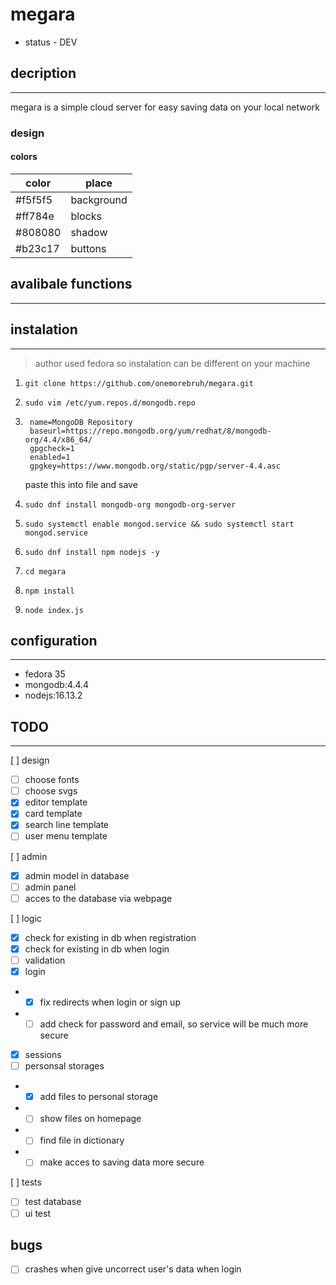 # megara

- status - DEV

## decription
---
megara is a simple cloud server for easy saving data on your local network

### design
#### colors

| color   | place      |
| ------- | ---------- |
| #f5f5f5 | background |
| #ff784e | blocks     |
| #808080 | shadow     |
| #b23c17 | buttons    |

## avalibale functions
---

## instalation
---
> author used fedora so instalation can be different on your machine
1. `git clone https://github.com/onemorebruh/megara.git`
2. `sudo vim /etc/yum.repos.d/mongodb.repo`
3. ```[Mongodb]
    name=MongoDB Repository
    baseurl=https://repo.mongodb.org/yum/redhat/8/mongodb-org/4.4/x86_64/
    gpgcheck=1
    enabled=1
    gpgkey=https://www.mongodb.org/static/pgp/server-4.4.asc
    ```
    paste this into file and save

4. `sudo dnf install mongodb-org mongodb-org-server`
5. `sudo systemctl enable mongod.service && sudo systemctl start mongod.service`
6. `sudo dnf install npm nodejs -y`
7. `cd megara`
8. `npm install`
9. `node index.js`

## configuration
---
- fedora 35
- mongodb:4.4.4
- nodejs:16.13.2

## TODO
---
[ ] design
- [ ] choose fonts
- [ ] choose svgs
- [x] editor template
- [x] card template
- [x] search line template
- [ ] user menu template

[ ] admin
- [x] admin model in database
- [ ] admin panel
- [ ] acces to the database via webpage

[ ] logic
- [x] check for existing in db when registration
- [x] check for existing in db when login
- [ ] validation
- [x] login
- - [x] fix redirects when login or sign up
- - [ ] add check for password and email, so service will be much more secure
- [x] sessions
- [ ] personsal storages
- - [x] add files to personal storage
- - [ ] show files on homepage
- - [ ] find file in dictionary
- - [ ] make acces to saving data more secure

[ ] tests
- [ ] test database
- [ ] ui test

## bugs

- [ ] crashes when give uncorrect user's data when login